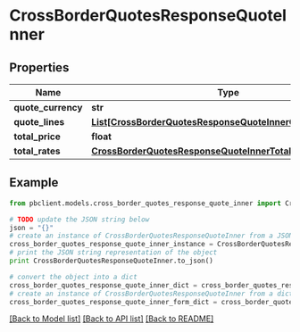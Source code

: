 # CrossBorderQuotesResponseQuoteInner


## Properties
Name | Type | Description | Notes
------------ | ------------- | ------------- | -------------
**quote_currency** | **str** |  | [optional] 
**quote_lines** | [**List[CrossBorderQuotesResponseQuoteInnerQuoteLinesInner]**](CrossBorderQuotesResponseQuoteInnerQuoteLinesInner.md) |  | [optional] 
**total_price** | **float** |  | [optional] 
**total_rates** | [**CrossBorderQuotesResponseQuoteInnerTotalRates**](CrossBorderQuotesResponseQuoteInnerTotalRates.md) |  | [optional] 

## Example

```python
from pbclient.models.cross_border_quotes_response_quote_inner import CrossBorderQuotesResponseQuoteInner

# TODO update the JSON string below
json = "{}"
# create an instance of CrossBorderQuotesResponseQuoteInner from a JSON string
cross_border_quotes_response_quote_inner_instance = CrossBorderQuotesResponseQuoteInner.from_json(json)
# print the JSON string representation of the object
print CrossBorderQuotesResponseQuoteInner.to_json()

# convert the object into a dict
cross_border_quotes_response_quote_inner_dict = cross_border_quotes_response_quote_inner_instance.to_dict()
# create an instance of CrossBorderQuotesResponseQuoteInner from a dict
cross_border_quotes_response_quote_inner_form_dict = cross_border_quotes_response_quote_inner.from_dict(cross_border_quotes_response_quote_inner_dict)
```
[[Back to Model list]](../README.md#documentation-for-models) [[Back to API list]](../README.md#documentation-for-api-endpoints) [[Back to README]](../README.md)


